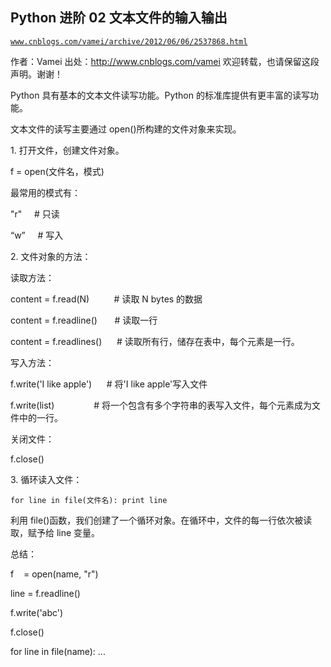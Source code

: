 ## Python 进阶 02 文本文件的输入输出

[`www.cnblogs.com/vamei/archive/2012/06/06/2537868.html`](http://www.cnblogs.com/vamei/archive/2012/06/06/2537868.html)

作者：Vamei 出处：http://www.cnblogs.com/vamei 欢迎转载，也请保留这段声明。谢谢！

Python 具有基本的文本文件读写功能。Python 的标准库提供有更丰富的读写功能。

文本文件的读写主要通过 open()所构建的文件对象来实现。

1\. 打开文件，创建文件对象。

f = open(文件名，模式)

最常用的模式有：

"r"     # 只读

“w”     # 写入

2\. 文件对象的方法：

读取方法：

content = f.read(N)          # 读取 N bytes 的数据

content = f.readline()       # 读取一行

content = f.readlines()      # 读取所有行，储存在表中，每个元素是一行。

写入方法：

f.write('I like apple')      # 将'I like apple'写入文件

f.write(list)                # 将一个包含有多个字符串的表写入文件，每个元素成为文件中的一行。

关闭文件：

f.close()

3\. 循环读入文件：

```
for line in file(文件名): print line

```

利用 file()函数，我们创建了一个循环对象。在循环中，文件的每一行依次被读取，赋予给 line 变量。

总结：

f    = open(name, "r")

line = f.readline()

f.write('abc')

f.close()

for line in file(name): ...